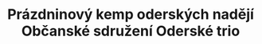 ---
id: 649832cc-e770-4026-83ba-f0b2b8879dda
title: Prázdninový kemp oderských nadějí Občanské sdružení Oderské trio
price: 21
year: 2012
description: Kousek nadačního fondu přispěje k organizaci dětského sportovně zaměřeného tábora v Odrách, připraveného za účasti mnoha místních aktivních občanů a ve spolupráci s tamními školami.
kouskovani: false
locationName: undefined
position:
  lng: 17.8295979982206
  lat: 49.66157621740873
---